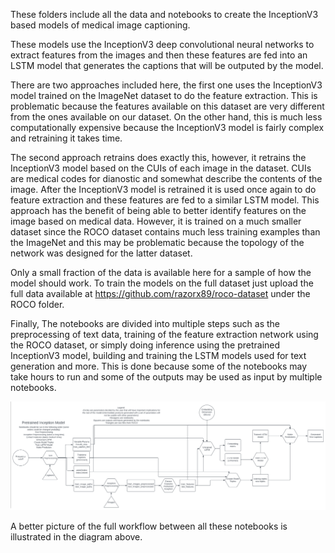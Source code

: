 These folders include all the data and notebooks to create the InceptionV3 based models of medical image captioning.

These models use the InceptionV3 deep convolutional neural networks to extract features from the images and then these features are fed into an LSTM model that generates the captions that will be outputed by the model. 

There are two approaches included here, the first one uses the InceptionV3 model trained on the ImageNet dataset to do the feature extraction. This is problematic because the features available on this dataset are very different from the ones available on our dataset. On the other hand, this is much less computationally expensive because the InceptionV3 model is fairly complex and retraining it takes time.

The second approach retrains does exactly this, however, it retrains the InceptionV3 model based on the CUIs of each image in the dataset. CUIs are medical codes for dianostic and somewhat describe the contents of the image. After the InceptionV3 model is retrained it is used once again to do feature extraction and these features are fed to a similar LSTM model. This approach has the benefit of being able to better identify features on the image based on medical data. However, it is trained on a much smaller dataset since the ROCO dataset contains much less training examples than the ImageNet and this may be problematic because the topology of the network was designed for the latter dataset.

Only a small fraction of the data is available here for a sample of how the model should work. To train the models on the full dataset just upload the full data available at https://github.com/razorx89/roco-dataset under the ROCO folder.

Finally, The notebooks are divided into multiple steps such as the preprocessing of text data, training of the feature extraction network using the ROCO dataset, or simply doing inference using the pretrained InceptionV3 model, building and training the LSTM models used for text generation and more. This is done because some of the notebooks may take hours to run and some of the outputs may be used as input by multiple notebooks.

![Alt text](Notebook_Workflow.png?raw=true "Notebook_Workflow")

A better picture of the full workflow between all these notebooks is illustrated in the diagram above.
